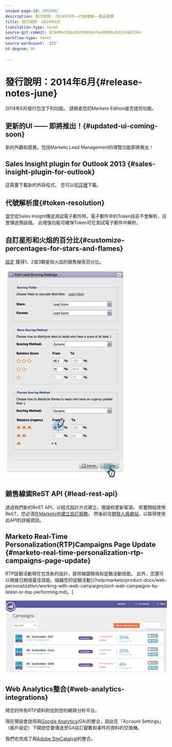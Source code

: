 ```yaml
---
unique-page-id: 2951042
description: 發行說明- 2014年6月——行銷檔案——產品檔案
title: 發行說明- 2014年6月
translation-type: tm+mt
source-git-commit: 029d8b419ba5078980b4fde9890bdb35194bf264
workflow-type: tm+mt
source-wordcount: '255'
ht-degree: 0%

---
```



# 發行說明：2014年6月{#release-notes-june}

2014年6月發行包含下列功能。 請檢查您的Marketo Edition是否提供功能。

## 更新的UI —— 即將推出！{#updated-ui-coming-soon}

新的外觀和感覺，包括Marketo Lead Management的導覽功能即將推出！

## Sales Insight plugin for Outlook 2013 {#sales-insight-plugin-for-outlook}

這需要下載新的外掛程式。 您可以從[這裡](/help/marketo/product-docs/marketo-sales-insight/msi-outlook-plugin/install-the-marketo-email-add-in-for-outlook-with-a-registration-code.md)下載。

## 代號解析度{#token-resolution}

當您從Sales Insight傳送測試電子郵件時，電子郵件中的Token目前不會解析，且會傳送預設值。 此增強功能可確保Token可在測試電子郵件中解析。

## 自訂星形和火焰的百分比{#customize-percentages-for-stars-and-flames}

[設定](/help/marketo/product-docs/marketo-sales-insight/msi-for-salesforce/features/stars-and-flames/customize-stars-and-flames.md) 獲得1、2或3顆星和火焰的銷售線索百分比。

![](assets/image2014-9-22-13-3a50-3a31.png)

## 銷售線索ReST API {#lead-rest-api}

透過我們新的ReST API，以程式設計方式建立、閱讀和更新客源。 若要開始使用ReST，您必須[在Marketo中建立自訂服務](/help/marketo/product-docs/administration/additional-integrations/create-a-custom-service-for-use-with-rest-api.md)。 然後前往[開發人員網站](https://developers.marketo.com/documentation/rest/)，以取得使用此API的詳細資訊。

## Marketo Real-Time Personalization(RTP)Campaigns Page Update {#marketo-real-time-personalization-rtp-campaigns-page-update}

RTP促銷活動現在包含新的設計，提供縮圖檢視和促銷活動效能。 此外，您還可以根據日期或最佳效能，組織您的促銷活動](/help/marketo/product-docs/web-personalization/working-with-web-campaigns/sort-web-campaigns-by-latest-or-top-performing.md)。[

![](assets/image2014-9-22-13-3a50-3a57.png)

## Web Analytics整合{#web-analytics-integrations}

將您的所有RTP資料附加到您的網頁分析平台。

現在預設會啟用與[Google Analytics](/help/marketo/product-docs/web-personalization/reporting-for-web-personalization/web-analytics-integrations/integrate-rtp-with-google-analytics.md)(GA)的整合，因此在「Account Settings」（帳戶設定）下開啟您要傳送至GA自訂變數和事件的資料的交換機。

我們也完成了與[Adobe SiteCatalyst](/help/marketo/product-docs/web-personalization/reporting-for-web-personalization/web-analytics-integrations/integrate-with-adobe-analytics.md)的整合。
